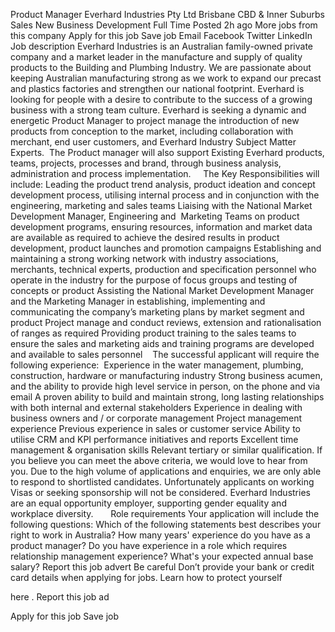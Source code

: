---
---

Product Manager
Everhard Industries Pty Ltd
Brisbane
CBD &amp; Inner Suburbs
Sales
New Business Development
Full Time
Posted 
2h ago
More jobs from this company
Apply for this job
Save job
Email
Facebook
Twitter
LinkedIn
Job description
Everhard Industries is an Australian family-owned private company and a market leader in the manufacture and supply of quality products to the Building and Plumbing Industry. We are passionate about keeping Australian manufacturing strong as we work to expand our precast and plastics factories and strengthen our national footprint. Everhard is looking for people with a desire to contribute to the success of a growing business with a strong team culture.
Everhard is seeking a dynamic and energetic Product Manager to project manage the introduction of new products from conception to the market, including collaboration with merchant, end user customers, and Everhard Industry Subject Matter Experts.  The Product manager will also support Existing Everhard products, teams, projects, processes and brand, through business analysis, administration and process implementation.  
 
The Key Responsibilities will include:
Leading the product trend analysis, product ideation and concept development process, utilising internal process and in conjunction with the engineering, marketing and sales teams
Liaising with the National Market Development Manager, Engineering and  Marketing Teams on product development programs, ensuring resources, information and market data are available as required to achieve the desired results in product development, product launches and promotion campaigns
Establishing and maintaining a strong working network with industry associations, merchants, technical experts, production and specification personnel who operate in the industry for the purpose of focus groups and testing of concepts or product
Assisting the National Market Development Manager and the Marketing Manager in establishing, implementing and communicating the company’s marketing plans by market segment and product
Project manage and conduct reviews, extension and rationalisation of ranges as required
Providing product training to the sales teams to ensure the sales and marketing aids and training programs are developed and available to sales personnel 
 
The successful applicant will require the following experience: 
Experience in the water management, plumbing, construction, hardware or manufacturing industry
Strong business acumen, and the ability to provide high level service in person, on the phone and via email
A proven ability to build and maintain strong, long lasting relationships with both internal and external stakeholders
Experience in dealing with business owners and / or corporate management
Project management experience
Previous experience in sales or customer service
Ability to utilise CRM and KPI performance initiatives and reports
Excellent time management &amp; organisation skills
Relevant tertiary or similar qualification.
If you believe you can meet the above criteria, we would love to hear from you.
Due to the high volume of applications and enquiries, we are only able to respond to shortlisted candidates.
Unfortunately applicants on working Visas or seeking sponsorship will not be considered.
Everhard Industries are an equal opportunity employer, supporting gender equality and workplace diversity.
 
 
 
Role requirements
Your application will include the following questions:
Which of the following statements best describes your right to work in Australia?
How many years&#39; experience do you have as a product manager?
Do you have experience in a role which requires relationship management experience?
What&#39;s your expected annual base salary?
Report this job advert
Be careful
Don’t provide your bank or credit card details when applying for jobs.
Learn how to protect yourself
 
here
.
Report this job ad
 
Apply for this job
Save job
